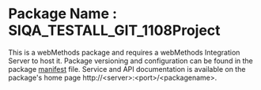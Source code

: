 # Package Name : SIQA_TESTALL_GIT_1108Project
This is a webMethods package and requires a webMethods Integration Server to host it. Package versioning and configuration can be found in the package [manifest](./SIQA_TESTALL_GIT_1108Project/manifest.v3) file. Service and API documentation is available on the package's home page http://&lt;server&gt;:&lt;port&gt;/&lt;packagename>.